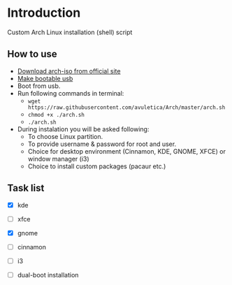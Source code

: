 # Introduction
Custom Arch Linux installation (shell) script 

## How to use
* [Download arch-iso from official site](https://www.archlinux.org/download/)
* [Make bootable usb](https://wiki.archlinux.org/index.php/USB_flash_installation_media)
* Boot from usb.
* Run following commands in terminal:
    * `wget https://raw.githubusercontent.com/avuletica/Arch/master/arch.sh`
    * `chmod +x ./arch.sh`
    * `./arch.sh`
* During instalation you will be asked following:
    * To choose Linux partition. 
    * To provide username & password for root and user. 
    * Choice for desktop environment (Cinnamon, KDE, GNOME, XFCE) or window manager (i3)
    * Choice to install custom packages (pacaur etc.)
      
## Task list

- [x] kde
- [ ] xfce
- [x] gnome
- [ ] cinnamon
- [ ] i3
- [ ] dual-boot installation


